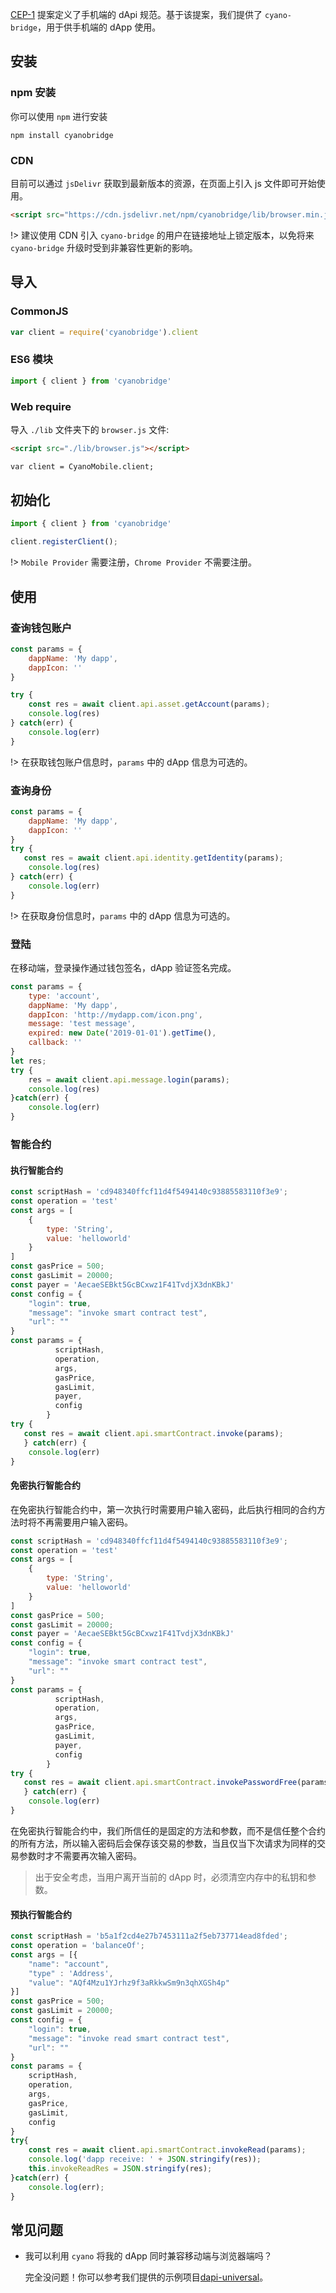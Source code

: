 
[CEP-1](https://github.com/ontio-cyano/CEPs/blob/master/CEPS/CEP1.mediawiki) 提案定义了手机端的 dApi 规范。基于该提案，我们提供了 `cyano-bridge`，用于供手机端的 dApp 使用。

## 安装

### npm 安装

你可以使用 `npm` 进行安装

```shell
npm install cyanobridge
```

### CDN

目前可以通过 `jsDelivr` 获取到最新版本的资源，在页面上引入 js 文件即可开始使用。

```html
<script src="https://cdn.jsdelivr.net/npm/cyanobridge/lib/browser.min.js"></script>
```

!> 建议使用 CDN 引入 `cyano-bridge` 的用户在链接地址上锁定版本，以免将来 `cyano-bridge` 升级时受到非兼容性更新的影响。

## 导入

### CommonJS

```javascript
var client = require('cyanobridge').client
```

### ES6 模块

```javascript
import { client } from 'cyanobridge'
```

### Web require

导入 `./lib` 文件夹下的 `browser.js` 文件:

```html
<script src="./lib/browser.js"></script>

var client = CyanoMobile.client;
```

## 初始化

```javascript
import { client } from 'cyanobridge'

client.registerClient();
```

!> `Mobile Provider` 需要注册，`Chrome Provider` 不需要注册。

## 使用

### 查询钱包账户

```javascript
const params = {
    dappName: 'My dapp',
    dappIcon: ''
}

try {
    const res = await client.api.asset.getAccount(params);
    console.log(res)
} catch(err) {
    console.log(err)
}
```

!> 在获取钱包账户信息时，`params` 中的 dApp 信息为可选的。

### 查询身份

```javascript
const params = {
    dappName: 'My dapp',
    dappIcon: ''
}
try {
   const res = await client.api.identity.getIdentity(params);
    console.log(res)
} catch(err) {
    console.log(err)
}
```

!> 在获取身份信息时，`params` 中的 dApp 信息为可选的。

### 登陆

在移动端，登录操作通过钱包签名，dApp 验证签名完成。

```javascript
const params = {
    type: 'account',
    dappName: 'My dapp',
    dappIcon: 'http://mydapp.com/icon.png',
    message: 'test message',
    expired: new Date('2019-01-01').getTime(),
    callback: ''
}
let res;
try {
    res = await client.api.message.login(params);
    console.log(res)
}catch(err) {
    console.log(err)
}
```

### 智能合约

#### 执行智能合约

```javascript
const scriptHash = 'cd948340ffcf11d4f5494140c93885583110f3e9';
const operation = 'test'
const args = [
    {
        type: 'String',
        value: 'helloworld'
    }
]
const gasPrice = 500;
const gasLimit = 20000;
const payer = 'AecaeSEBkt5GcBCxwz1F41TvdjX3dnKBkJ'
const config = {
    "login": true,
    "message": "invoke smart contract test",
    "url": ""  
}
const params = {
          scriptHash,
          operation,
          args,
          gasPrice,
          gasLimit,
          payer,
          config
        }
try {
   const res = await client.api.smartContract.invoke(params);
   } catch(err) {
    console.log(err)
}
```

#### 免密执行智能合约

在免密执行智能合约中，第一次执行时需要用户输入密码，此后执行相同的合约方法时将不再需要用户输入密码。

```javascript
const scriptHash = 'cd948340ffcf11d4f5494140c93885583110f3e9';
const operation = 'test'
const args = [
    {
        type: 'String',
        value: 'helloworld'
    }
]
const gasPrice = 500;
const gasLimit = 20000;
const payer = 'AecaeSEBkt5GcBCxwz1F41TvdjX3dnKBkJ'
const config = {
    "login": true,
    "message": "invoke smart contract test",
    "url": ""  
}
const params = {
          scriptHash,
          operation,
          args,
          gasPrice,
          gasLimit,
          payer,
          config
        }
try {
   const res = await client.api.smartContract.invokePasswordFree(params);
   } catch(err) {
    console.log(err)
}
```

在免密执行智能合约中，我们所信任的是固定的方法和参数，而不是信任整个合约的所有方法，所以输入密码后会保存该交易的参数，当且仅当下次请求为同样的交易参数时才不需要再次输入密码。

> 出于安全考虑，当用户离开当前的 dApp 时，必须清空内存中的私钥和参数。

#### 预执行智能合约

```javascript
const scriptHash = 'b5a1f2cd4e27b7453111a2f5eb737714ead8fded';
const operation = 'balanceOf';
const args = [{
    "name": "account",
    "type" : 'Address',
    "value": "AQf4Mzu1YJrhz9f3aRkkwSm9n3qhXGSh4p"
}]
const gasPrice = 500;
const gasLimit = 20000;
const config = {
    "login": true,
    "message": "invoke read smart contract test",
    "url": ""
}
const params = {
    scriptHash,
    operation,
    args,
    gasPrice,
    gasLimit,
    config
}
try{
    const res = await client.api.smartContract.invokeRead(params);
    console.log('dapp receive: ' + JSON.stringify(res));
    this.invokeReadRes = JSON.stringify(res);
}catch(err) {
    console.log(err);
}
```

## 常见问题

- 我可以利用 `cyano` 将我的 dApp 同时兼容移动端与浏览器端吗？
  
  完全没问题！你可以参考我们提供的示例项目[dapi-universal](https://github.com/ontio-cyano/dapi-universal)。
